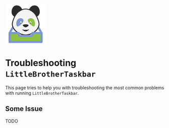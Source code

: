 ![LittleBrotherTaskbar-Logo](https://raw.githubusercontent.com/marcus67/little_brother_taskbar/master/little_brother_taskbar/static/icons/little-brother-taskbar-logo_128x128.png)

# Troubleshooting `LittleBrotherTaskbar`

This page tries to help you with troubleshooting the most common problems with running `LittleBrotherTaskbar`. 

## Some Issue

TODO